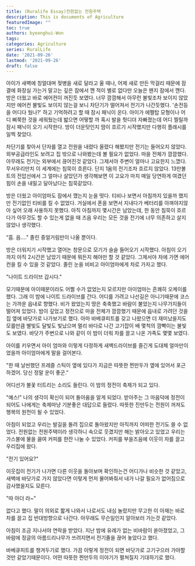 ```yaml
---
title: (Ruralife Essay)전원없는 전원주택
description: This is documents of Agriculture
featuredImage: ""
toc: true
authors: byeonghui-Won
tags:
categories: Agriculture
series: RuralLife
date: '2021-09-26'
lastmod: '2021-09-26'
draft: false
---
```


아이가 새벽에 칭얼대며 젖병을 새로 달라고 울 때나, 어제 새로 만든 막걸리 때문에 잠결에 화장실 가는거 말고는 깊은 잠에서 깬 적이 별로 없다만 오늘은 왠지 잠에서 깬다. 방은 더웠고 바로 에어컨이 꺼진듯 보였다. 너무 깜깜해서 아무런 불빛조차 보이지 않았지만 에어컨 불빛도 보이지 않는걸 보니 차단기가 떨어져서 전기가 나간듯했다. '손전등을 어디다 뒀나?' 하고 기억하려고 할 때 잠시 패닉이 온다. 아이가 에펠탑 모형이나 어디 삐쭉한 것을 세워뒀는데 밟으면 어떻할 까 혹시 발을 헛디뎌 자빠졌는데 어디 찔릴까 잠시 패닉이 오기 시작한다. 방이 더운탓인지 땀이 흐르기 시작했지만 다행히 플래시를 일찍 찾았다. 

차단기를 찾아서 단자를 열고 전원을 내렸다 올렸다 해봤지만 전기는 들어오지 않았다. 외부공급라인도 보려고 집 밖으로 나와봤는데 볼 필요가 없었다. 마을 전체가 깜깜했다. 아무래도 전기는 외부에서 끊어진것 같았다. 그제서야 주변이 얼마나 고요한지 느꼈다. 무서우리만치 이 세계에는 침묵이 흐른다. 단지 1옴의 전기조차 흐르지 않았다. 13만볼트의 전압선에서 그 얼마나 살았던가 생각해보면 이 고요가 마치 매일 당연하게 여겼던 힘이 손을 내밀고 달아났다는 침묵같았다. 

방은 더웠고 아이엄마도 잠에서 깼는지 눈을 떳다. 티비나 보면서 아침까지 있을까 했지만 전기없인 티비를 킬 수 없었다. 거실에서 폰을 보면서 지내다가 베터리를 아껴야지않아 싶어 오래 사용하지 못했다. 아직 아침까지 몇시간은 남았는데, 한 동안 침묵이 흐르다가 아무것도 할 수 있는게 없을 때 즈음 우리는 모든 것을 전기에 너무 의존하고 살지 않았나 생각했다. 

“흠. 음...." 졸린 중얼거림만이 나올 뿐이다. 

방은 더워지기 시작했고 열어논 창문으로 모기가 슬슬 들어오기 시작했다. 아침이 오기까지 아직 2시간은 남았기 때문에 뭐든지 해야만 할 것 같았다. 그제서야 차에 가면 에어컨을 킬 수 있을 것 같았다. 졸린 눈을 비비고 아이엄마에게 차로 가자고 했다. 

"나이트 드라이브 갑시다."

모기때문에 아이때문이라도 어쩔 수가 없었는지 모르지만 아이엄마는 흔쾌히 오케이를 했다. 그래 이 밤에 나이트 드라이브를 간다. 어디를 가려고 나선길은 아니기때문에 코스는 가까운 읍내로 향했다. 비가 왔었는지 땅은 축축했고 바람이 불었는지 나무가지들이 떨어져 있었다. 밤이 깊었고 정전으로 마을 전체가 깜깜했기 때문에 읍내로 가려던 것을 집 옆에 바닷가로 나가보기로 했다. 아마 바베큐피트를 갖고 나왔으면 더 재미났을지도 모를만큼 별빛도 달빛도 빛났으며 멀리 바다로 나간 고기잡이 배 몇척의 깜빡이는 불빛도 보였다. 바닷가 주변으로 나와 같이 이 밤이 더워 차를 끌고 나온 가족도 몇몇 보였다. 

아이를 키우면서 아이 엄마와 이렇게 다정하게 새벽드라이브를 즐긴게 도대체 얼마만이었을까 아이엄마에게 말을 걸어본다. 

"한 때 날씬했던 프레즐 스틱이 옆에 있다가 지금은 따뜻한 찐만두가 옆에 있어서 포근하겠어. 당신 정말 운이 좋군."

어디선가 불꽃 터트리는 소리도 들린다. 이 밤의 정전이 축제가 되고 있다. 

"예스!" 나의 생각이 확신이 되어 돌아옴을 알게 되었다. 받아주는 그 마음덕에 정전이 되어도 나에게는 축제마냥 기분좋은 대답으로 들렸다. 따뜻한 진만두는 전원이 꺼져도 행복의 원천이 될 수 있었다. 

아침이 되었고 우리는 발길을 돌려 집으로 돌아왔지만 아직까지 어떠한 전기도 쓸 수 없었다. 전원없는 전원주택이라 생각하니 속으로 웃겼지만 해는 밝아오고 있었고 우리는 가스불에 물을 끓여 커피를 한잔 나눌 수 있었다. 커피를 부을즈음에 이웃이 차를 끌고 우리집에 왔다. 

"전기 있어요?"

이웃집이 전기가 나가면 다른 이웃을 돌아보며 확인하는건 어디가나 비슷한 것 같았고, 새벽에 바닷가로 가지 않았다면 이렇게 먼저 물어봐줘서 내가 나갈 필요가 없어짐으로 감사했을지도 모른다. 

"따 아더 라~" 

없다고 했다. 말이 의외로 짧게 나와서 나로서도 내심 놀랐지만 무고한 이 아재는 바로 차를 끌고 집 반대방향으로 나간다. 아무래도 무슨일인지 알아보러 가는것 같았다. 

아침이 조금 지나서야 연락을 받았다. 지난 밤에 유례가 없는 비바람이 쏟아졌었고, 그 바람에 정글의 아름드리나무가 쓰려지면서 전기줄을 끊어 놓았다고 했다. 

바베큐피트를 챙겨두기로 했다. 가끔 이렇게 정전이 되면 바닷가로 고기구으러 가야할 것만 같았기때문이다. 어떤 따뜻한 찐만두의 이야기가 펼쳐질지 기대하기로 했다. 


